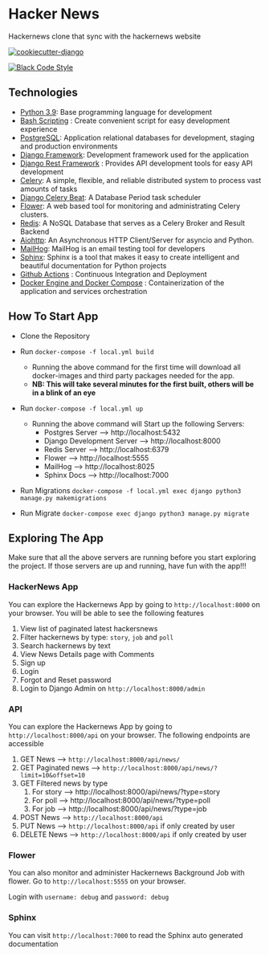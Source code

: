 # Hacker News

Hackernews clone that sync with the hackernews website

[![cookiecutter-django](https://img.shields.io/badge/built%20with-Cookiecutter%20Django-ff69b4.svg?logo=cookiecutter)](https://github.com/cookiecutter/cookiecutter-django/)

[![Black Code Style](https://img.shields.io/badge/code%20style-black-000000.svg)](https://github.com/ambv/black)

## Technologies

- [Python 3.9](https://python.org): Base programming language for development
- [Bash Scripting](https://www.codecademy.com/learn/learn-the-command-line/modules/bash-scripting) : Create convenient script for easy development experience
- [PostgreSQL](https://www.postgresql.org/): Application relational databases for development, staging and production environments
- [Django Framework](https://www.djangoproject.com/): Development framework used for the application
- [Django Rest Framework](https://www.django-rest-framework.org/) : Provides API development tools for easy API development
- [Celery](https://github.com/celery/celery): A simple, flexible, and reliable distributed system to process vast amounts of tasks
- [Django Celery Beat](https://github.com/celery/django-celery-beat): A Database Period task scheduler
- [Flower](https://github.com/mher/flower): A web based tool for monitoring and administrating Celery clusters.
- [Redis](https://github.com/redis/redis-py): A NoSQL Database that serves as a Celery Broker and Result Backend
- [Aiohttp](https://docs.aiohttp.org/en/stable/): An Asynchronous HTTP Client/Server for asyncio and Python.
- [MailHog](https://github.com/mailhog/MailHog): MailHog is an email testing tool for developers
- [Sphinx](https://github.com/sphinx-doc/sphinx): Sphinx is a tool that makes it easy to create intelligent and beautiful documentation for Python projects
- [Github Actions](https://docs.github.com/en/free-pro-team@latest/actions) : Continuous Integration and Deployment
- [Docker Engine and Docker Compose](https://www.docker.com/) : Containerization of the application and services orchestration

## How To Start App

- Clone the Repository
- Run `docker-compose -f local.yml build`

  - Running the above command for the first time will download all docker-images and third party packages needed for the app.
  - **NB: This will take several minutes for the first built, others will be in a blink of an eye**

- Run `docker-compose -f local.yml up`

  - Running the above command will Start up the following Servers:
    - Postgres Server --> http://localhost:5432
    - Django Development Server --> http://localhost:8000
    - Redis Server --> http://localhost:6379
    - Flower --> http://localhost:5555
    - MailHog --> http://localhost:8025
    - Sphinx Docs --> http://localhost:7000

- Run Migrations `docker-compose -f local.yml exec django python3 manage.py makemigrations`
- Run Migrate `docker-compose exec django python3 manage.py migrate`

## Exploring The App

Make sure that all the above servers are running before you start exploring the project. If those servers are up and running, have fun with the app!!!

### HackerNews App

You can explore the Hackernews App by going to `http://localhost:8000` on your browser. You will be able to see the following features

1. View list of paginated latest hackersnews
2. Filter hackernews by type: `story`, `job` and `poll`
3. Search hackernews by text
4. View News Details page with Comments
5. Sign up
6. Login
7. Forgot and Reset password
8. Login to Django Admin on `http://localhost:8000/admin`

### API

You can explore the Hackernews App by going to `http://localhost:8000/api` on your browser. The following endpoints are accessible

1. GET News --> `http://localhost:8000/api/news/`
2. GET Paginated news --> `http://localhost:8000/api/news/?limit=10&offset=10`
3. GET Filtered news by type
   1. For story --> http://localhost:8000/api/news/?type=story
   2. For poll --> http://localhost:8000/api/news/?type=poll
   3. For job --> http://localhost:8000/api/news/?type=job
4. POST News --> `http://localhost:8000/api`
5. PUT News --> `http://localhost:8000/api` if only created by user
6. DELETE News --> `http://localhost:8000/api` if only created by user

### Flower

You can also monitor and administer Hackernews Background Job with flower. Go to `http://localhost:5555` on your browser.

Login with `username: debug` and `password: debug`

### Sphinx

You can visit `http://localhost:7000` to read the Sphinx auto generated documentation
